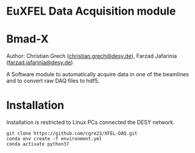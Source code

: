 # EuXFEL Data Acquisition module



# Bmad-X

Author: Christian Grech (christian.grech@desy.de), Farzad Jafarinia (farzad.jafarinia@desy.de)

A Software module to automatically acquire data in one of the beamlines and to convert raw DAQ files to hdf5.

Installation
============

Installation is restricted to Linux PCs connected the DESY network.
```shell
git clone https://github.com/cgre23/XFEL-DAQ.git
conda env create -f environment.yml
conda activate python37
```
